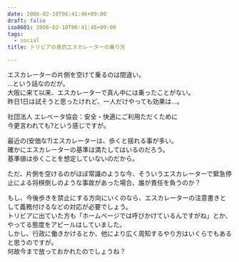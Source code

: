 ```yaml
---
date: 2006-02-10T06:41:46+09:00
draft: false
iso8601: 2006-02-10T06:41:46+09:00
tags:
  - social
title: トリビアの泉的エスカレーターの乗り方

---
```


エスカレーターの片側を空けて乗るのは間違い。  
…という話なのだが。  
大阪に来て以来、エスカレーターで真ん中には乗ったことがない。  
昨日1日は試そうと思ったけれど、一人だけやっても効果は…。

社団法人 エレベータ協会：安全・快適にご利用ただくために  
今更言われても?という感じですが。

最近の(安価な?)エスカレーターは、歩くと揺れる事が多い。  
確かにエスカレーターの基準は満たしてはいるのだろう。  
基準値は歩くことを想定していないのだから。

ただ、片側を空けるのがほぼ常識のような今、そういうエスカレーターで緊急停止による将棋倒しのような事故があった場合、誰が責任を負うのか？

もし、今後歩きを禁止にする方向にいくのなら、エスカレーターの注意書きとして義務付けるなどの対応が必要でしょう。  
トリビアに出ていた方も「ホームページでは呼びかけているんですがね」とか、やってる態度をアピールはしていました。  
しかし、行政に働きかけるとか、他により広く周知するやり方はいくらでもあると思うのですが。  
何故今まで放っておかれたのでしょうね？
